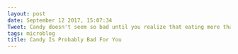 ```yaml
---
layout: post
date: September 12 2017, 15:07:34
Tweet: Candy doesn't seem so bad until you realize that eating more than a few pieces has not made you feel more full.
tags: microblog
title: Candy Is Probably Bad For You
---
```




